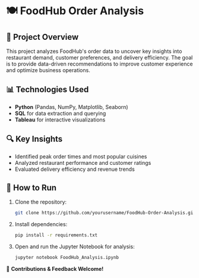 # 🍽️ FoodHub Order Analysis  

## 📌 Project Overview  
This project analyzes FoodHub's order data to uncover key insights into restaurant demand, customer preferences, and delivery efficiency. The goal is to provide data-driven recommendations to improve customer experience and optimize business operations.  

## 📊 Technologies Used  
- **Python** (Pandas, NumPy, Matplotlib, Seaborn)  
- **SQL** for data extraction and querying  
- **Tableau** for interactive visualizations  

## 🔍 Key Insights  
- Identified peak order times and most popular cuisines  
- Analyzed restaurant performance and customer ratings  
- Evaluated delivery efficiency and revenue trends  

## 🚀 How to Run  
1. Clone the repository:  
   ```bash
   git clone https://github.com/yourusername/FoodHub-Order-Analysis.git
   ```  
2. Install dependencies:  
   ```bash
   pip install -r requirements.txt
   ```  
3. Open and run the Jupyter Notebook for analysis:  
   ```bash
   jupyter notebook FoodHub_Analysis.ipynb
   ```  

📢 **Contributions & Feedback Welcome!**  
